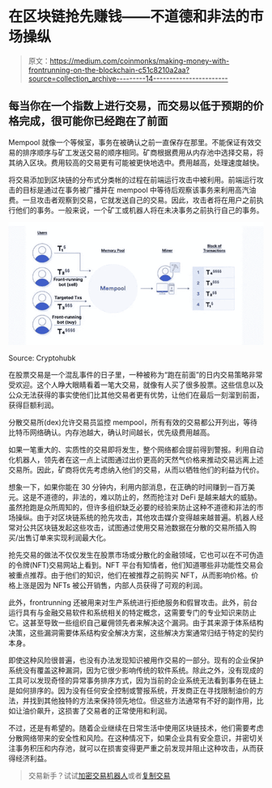 # 在区块链抢先赚钱——不道德和非法的市场操纵

> 原文：<https://medium.com/coinmonks/making-money-with-frontrunning-on-the-blockchain-c51c8210a2aa?source=collection_archive---------14----------------------->

## 每当你在一个指数上进行交易，而交易以低于预期的价格完成，很可能你已经跑在了前面

Mempool 就像一个等候室，事务在被确认之前一直保存在那里。不能保证有效交易的排序顺序与矿工发送交易的顺序相同。矿商根据费用从内存池中选择交易，将其纳入区块。费用较高的交易更有可能被更快地选中。费用越高，处理速度越快。

将交易添加到区块链的分布式分类帐的过程在前端运行攻击中被利用。前端运行攻击的目标是通过在事务被广播并在 mempool 中等待后观察该事务来利用高汽油费。一旦攻击者观察到交易，它就发送自己的交易。因此，攻击者将在用户之前执行他们的事务。一般来说，一个矿工或机器人将在未决事务之前执行自己的事务。

![](img/7957365df8247793af241975ed099bf0.png)

Source: Cryptohubk

在股票交易是一个混乱事件的日子里，一种被称为“跑在前面”的日内交易策略非常受欢迎。这个人睁大眼睛看着一笔大交易，就像有人买了很多股票。这些信息以及公众无法获得的事实使他们比其他交易者更有优势，让他们在最后一刻溜到前面，获得巨额利润。

分散交易所(dex)允许交易员监控 mempool，所有有效的交易都公开列出，等待比特币网络确认。内存池越大，确认时间越长，优先级费用越高。

如果一笔重大的、实质性的交易即将发生，整个网络都会提前得到警报。利用自动化机器人，领先者在这一点上试图通过出价更高的天然气价格来推动交易远离上述交易所。因此，矿商将优先考虑纳入他们的交易，从而以牺牲他们的利益为代价。

想象一下，如果你能在 30 分钟内，利用内部消息，在正确的时间赚到一百万美元。这是不道德的，非法的，难以防止的，然而抢注对 DeFi 是越来越大的威胁。虽然抢跑是众所周知的，但许多组织缺乏必要的经验来防止这种不道德和非法的市场操纵。由于对区块链系统的抢先攻击，其他攻击媒介变得越来越普遍。机器人经常对公共区块链发起这些攻击，试图通过使用交易池数据在分散的交易所插入购买/出售订单来实现利润最大化。

抢先交易的做法不仅仅发生在股票市场或分散化的金融领域，它也可以在不可伪造的令牌(NFT)交易网站上看到。NFT 平台有知情者，他们知道哪些非功能性交易会被重点推荐。由于他们的知识，他们在被推荐之前购买 NFT，从而影响价格。价格上涨是因为 NFTs 被公开销售，内部人员获得了可观的利润。

此外，frontrunning 还被用来对生产系统进行拒绝服务和假冒攻击。此外，前台运行具有与金融交易软件和系统相关的特定概念，这需要专门的专业知识来防止它。这甚至导致一些组织自己雇佣领先者来解决这个漏洞。由于其来源于体系结构决策，这些漏洞需要体系结构安全解决方案，这些解决方案通常归结于特定的契约本身。

即使这种风险很普遍，也没有办法发现知识被用作交易的一部分。现有的企业保护系统没有覆盖这种漏洞，因为它很少影响传统的软件系统。除此之外，没有现成的工具可以发现奇怪的异常事务排序方式，因为当前的企业系统无法看到事务在链上是如何排序的。因为没有任何安全控制或警报系统，开发商正在寻找限制油价的方法，并找到其他独特的方法来保持领先地位。但这些方法通常有不好的副作用，比如让油价飙升，这损害了交易者的正常使用和利润。

不过，还是有希望的。随着企业继续在日常生活中使用区块链技术，他们需要考虑分散网络带来的安全性和风险。在这种情况下，如果企业具有安全意识，并密切关注事务积压和内存池，就可以在损害变得更严重之前发现并阻止这种攻击，从而获得经济利益。

> 交易新手？试试[加密交易机器人](/coinmonks/crypto-trading-bot-c2ffce8acb2a)或者[复制交易](/coinmonks/top-10-crypto-copy-trading-platforms-for-beginners-d0c37c7d698c)
